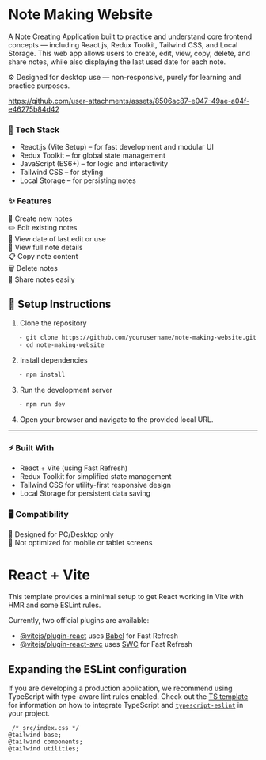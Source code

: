 # Note Making Website

A Note Creating Application built to practice and understand core frontend concepts — including React.js, Redux Toolkit, Tailwind CSS, and Local Storage.
This web app allows users to create, edit, view, copy, delete, and share notes, while also displaying the last used date for each note.

⚙️ Designed for desktop use — non-responsive, purely for learning and practice purposes.

https://github.com/user-attachments/assets/8506ac87-e047-49ae-a04f-e46275b84d42

### 🧠 Tech Stack

- React.js (Vite Setup) – for fast development and modular UI
- Redux Toolkit – for global state management
- JavaScript (ES6+) – for logic and interactivity
- Tailwind CSS – for styling
- Local Storage – for persisting notes

### ✨ Features

📝 Create new notes
<br/>
✏️ Edit existing notes
<br/>
📅 View date of last edit or use
<br/>
👀 View full note details
<br/>
📋 Copy note content
<br/>
🗑️ Delete notes
<br/>
🔗 Share notes easily

## 🚀 Setup Instructions

1. Clone the repository
```bash
   - git clone https://github.com/yourusername/note-making-website.git
   - cd note-making-website
```
2. Install dependencies
```bash
   - npm install
```
3. Run the development server
```bash
   - npm run dev
```
4. Open your browser and navigate to the provided local URL.
---

### ⚡ Built With

- React + Vite (using Fast Refresh)
- Redux Toolkit for simplified state management
- Tailwind CSS for utility-first responsive design
- Local Storage for persistent data saving

### 🖥️ Compatibility

🧩 Designed for PC/Desktop only
 <br/>
🚫 Not optimized for mobile or tablet screens


# React + Vite

This template provides a minimal setup to get React working in Vite with HMR and some ESLint rules.

Currently, two official plugins are available:

- [@vitejs/plugin-react](https://github.com/vitejs/vite-plugin-react/blob/main/packages/plugin-react) uses [Babel](https://babeljs.io/) for Fast Refresh
- [@vitejs/plugin-react-swc](https://github.com/vitejs/vite-plugin-react/blob/main/packages/plugin-react-swc) uses [SWC](https://swc.rs/) for Fast Refresh

## Expanding the ESLint configuration

If you are developing a production application, we recommend using TypeScript with type-aware lint rules enabled. Check out the [TS template](https://github.com/vitejs/vite/tree/main/packages/create-vite/template-react-ts) for information on how to integrate TypeScript and [`typescript-eslint`](https://typescript-eslint.io) in your project.

<!-- npm install -D tailwindcss@3.4.1
>> npx tailwindcss init -p -->
<!-- This is used to crate project framework with vite react and tailwind for project -->


<!-- npm install @reduxjs/toolkit react-redux -->
<!-- This is used for the redux tool kit with react vite project to set up or create environment in RTK -->


     /* src/index.css */
    @tailwind base;
    @tailwind components;
    @tailwind utilities;
<!-- These are utilitiesneeded to add in index.css  -->


<!-- import { configureStore } from '@reduxjs/toolkit'

export const store = configureStore({
    reducer: {},
}) -->

<!-- Next step: To wrap up by the Provider to the App component in main.jsx and import the store.js in main.jsx -->

<!-- Give access of store to the Provider as the app also gets it access -->

<!-- Next step: Create slice for the project and reducers and initialState everything for it -->

<!-- import the Slice into the store.js -->

<!-- Routing: -->
<!-- npm i react-router-dom -->
<!-- Run this command in terminal to import react-router envirnoment in project -->
<!-- import { createBrowserRouter } from 'react-router-dom'
 -->
 <!-- This import is used in App.jsx to import routes -->
<!-- Routes are: -->
<!-- / -> Home -> create and update
     /pastes   -> all paste list down
     /pastes/:id -> view particular paste 
      -->

<!-- Then define the routes in createBrowserRouter() method in array of lists of objects as routes having path and element -->

